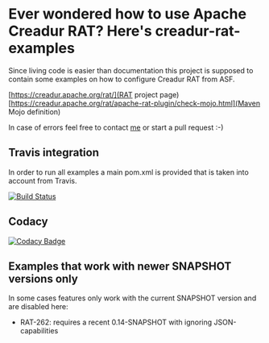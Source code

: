 # Ever wondered how to use Apache Creadur RAT? Here's creadur-rat-examples

Since living code is easier than documentation this project is supposed to contain some
examples on how to configure Creadur RAT from ASF.

[https://creadur.apache.org/rat/](RAT project page)
[https://creadur.apache.org/rat/apache-rat-plugin/check-mojo.html](Maven Mojo definition)

In case of errors feel free to contact <a href="&#109;&#97;&#105;&#108;&#116;&#111;&#58;&#112;&#111;&#116;&#116;&#108;&#105;&#110;&#103;&#101;&#114;&#64;&#97;&#112;&#97;&#99;&#104;&#101;&#46;&#111;&#114;&#103;&#63;&#115;&#117;&#98;&#106;&#101;&#99;&#116;&#61;&#82;&#65;&#84; &#101;&#120;&#97;&#109;&#112;&#108;&#101;&#115; &#97;&#116; &#71;&#105;&#116;&#104;&#117;&#98;">me</a> or start a pull request :-)

## Travis integration

In order to run all examples a main pom.xml is provided that is taken into account from Travis.

[![Build Status](https://travis-ci.org/ottlinger/creadur-rat-examples.svg)](https://travis-ci.org/ottlinger/creadur-rat-examples)

## Codacy

[![Codacy Badge](https://app.codacy.com/project/badge/Grade/00f1aaecada54cf09c9b505e410a0a11)](https://www.codacy.com/gh/ottlinger/creadur-rat-examples/dashboard)

## Examples that work with newer SNAPSHOT versions only

In some cases features only work with the current SNAPSHOT version and are disabled here:

* RAT-262: requires a recent 0.14-SNAPSHOT with ignoring JSON-capabilities
